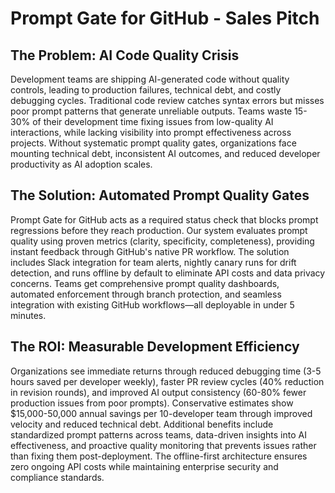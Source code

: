 # Prompt Gate for GitHub - Sales Pitch

## The Problem: AI Code Quality Crisis

Development teams are shipping AI-generated code without quality controls, leading to production failures, technical debt, and costly debugging cycles. Traditional code review catches syntax errors but misses poor prompt patterns that generate unreliable outputs. Teams waste 15-30% of their development time fixing issues from low-quality AI interactions, while lacking visibility into prompt effectiveness across projects. Without systematic prompt quality gates, organizations face mounting technical debt, inconsistent AI outcomes, and reduced developer productivity as AI adoption scales.

## The Solution: Automated Prompt Quality Gates

Prompt Gate for GitHub acts as a required status check that blocks prompt regressions before they reach production. Our system evaluates prompt quality using proven metrics (clarity, specificity, completeness), providing instant feedback through GitHub's native PR workflow. The solution includes Slack integration for team alerts, nightly canary runs for drift detection, and runs offline by default to eliminate API costs and data privacy concerns. Teams get comprehensive prompt quality dashboards, automated enforcement through branch protection, and seamless integration with existing GitHub workflows—all deployable in under 5 minutes.

## The ROI: Measurable Development Efficiency

Organizations see immediate returns through reduced debugging time (3-5 hours saved per developer weekly), faster PR review cycles (40% reduction in revision rounds), and improved AI output consistency (60-80% fewer production issues from poor prompts). Conservative estimates show $15,000-50,000 annual savings per 10-developer team through improved velocity and reduced technical debt. Additional benefits include standardized prompt patterns across teams, data-driven insights into AI effectiveness, and proactive quality monitoring that prevents issues rather than fixing them post-deployment. The offline-first architecture ensures zero ongoing API costs while maintaining enterprise security and compliance standards.
